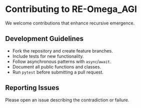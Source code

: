 # Contributing to RE-Omega_AGI

We welcome contributions that enhance recursive emergence.

## Development Guidelines
- Fork the repository and create feature branches.
- Include tests for new functionality.
- Follow asynchronous patterns with `async`/`await`.
- Document all public functions and classes.
- Run `pytest` before submitting a pull request.

## Reporting Issues
Please open an issue describing the contradiction or failure.
